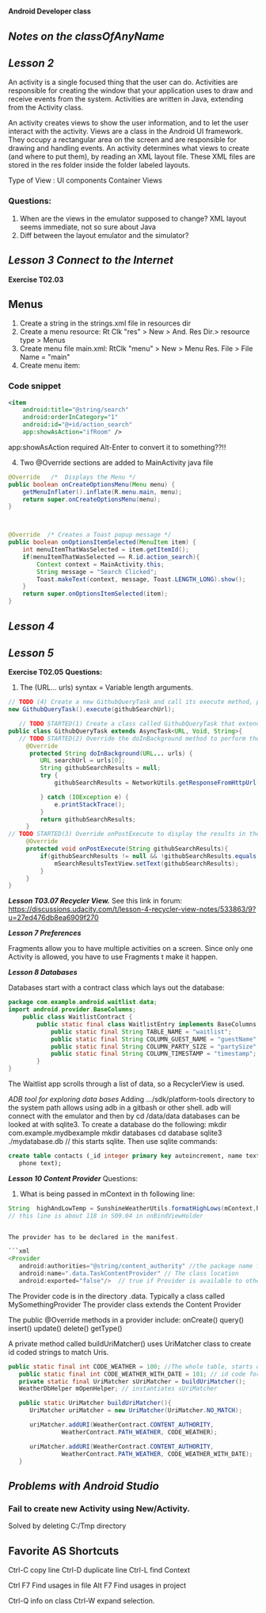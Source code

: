 #
**Android Developer class**

## ***Notes  on the classOfAnyName***



## ***Lesson 2***


An activity is a single focused thing that the user can do. Activities are responsible for creating the window that your application uses to draw and receive events from the system. Activities are written in Java, extending from the Activity class.

An activity creates views to show the user information, and to let the user interact with the activity. Views are a class in the Android UI framework. They occupy a rectangular area on the screen and are responsible for drawing and handling events. An activity determines what views to create (and where to put them), by reading an XML layout file. These XML files are stored in the res folder inside the folder labeled layouts.

Type of View :  UI components
                Container Views

### Questions:

1.  When are the views in the emulator supposed to change?  XML layout seems immediate, not so  sure about Java
2.  Diff between the layout emulator and the simulator?
##

## ***Lesson 3  Connect to the Internet***

**Exercise T02.03**

## **Menus**
   1. Create a string in the strings.xml file in resources dir
   2. Create a menu resource:  Rt Clk "res" > New > And. Res Dir.> resource type > Menus
   3. Create menu file main.xml:  RtClk "menu" > New > Menu Res. File > File Name = "main"
   4. Create menu item:

### Code snippet
```XML
<item
    android:title="@string/search"
    android:orderInCategory="1"
    android:id="@+id/action_search"
    app:showAsAction="ifRoom" />
```       
app:showAsAction required Alt-Enter to convert it to something??!!


   4. Two @Override sections are added to MainActivity java file

```java
@Override   /*  Displays the Menu */
public boolean onCreateOptionsMenu(Menu menu) {
    getMenuInflater().inflate(R.menu.main, menu);
    return super.onCreateOptionsMenu(menu);
}



@Override  /* Creates a Toast popup message */
public boolean onOptionsItemSelected(MenuItem item) {
    int menuItemThatWasSelected = item.getItemId();
    if(menuItemThatWasSelected == R.id.action_search){
        Context context = MainActivity.this;
        String message = "Search Clicked";
        Toast.makeText(context, message, Toast.LENGTH_LONG).show();
    }
    return super.onOptionsItemSelected(item);
}
```
## ***Lesson 4***

## ***Lesson 5***
**Exercise T02.05**
**Questions:**

   1.  The (URL... urls) syntax = Variable length arguments.

```Java
// TODO (4) Create a new GithubQueryTask and call its execute method, passing in the url to query
new GithubQueryTask().execute(githubSearchUrl);

   // TODO STARTED(1) Create a class called GithubQueryTask that extends AsyncTask<URL, Void, String>
public class GithubQueryTask extends AsyncTask<URL, Void, String>{
   // TODO STARTED(2) Override the doInBackground method to perform the query. Return the results. (Hint: You've already written the code to perform the query)
     @Override
      protected String doInBackground(URL... urls) {
         URL searchUrl = urls[0];
         String githubSearchResults = null;
         try {
             githubSearchResults = NetworkUtils.getResponseFromHttpUrl(searchUrl);

         } catch (IOException e) {
             e.printStackTrace();
         }
         return githubSearchResults;
     }
// TODO STARTED(3) Override onPostExecute to display the results in the TextView
     @Override
     protected void onPostExecute(String githubSearchResults){
         if(githubSearchResults != null && !githubSearchResults.equals("")){
             mSearchResultsTextView.setText(githubSearchResults);
         }
     }
}
```
***Lesson T03.07  Recycler View.***
 See this link in forum:  https://discussions.udacity.com/t/lesson-4-recycler-view-notes/533863/9?u=27ed476db8ea6909f270




***Lesson 7 Preferences***

Fragments allow you to have multiple activities on a screen.  Since only one Activity is allowed, you have to use Fragments t make it happen.

***Lesson 8 Databases***

Databases start with a contract class which lays out the database:

```java
package com.example.android.waitlist.data;
import android.provider.BaseColumns;
    public class WaitlistContract {
        public static final class WaitlistEntry implements BaseColumns {
            public static final String TABLE_NAME = "waitlist";
            public static final String COLUMN_GUEST_NAME = "guestName";
            public static final String COLUMN_PARTY_SIZE = "partySize";
            public static final String COLUMN_TIMESTAMP = "timestamp";
        }
}
```
The Waitlist app scrolls through a list of data, so a RecyclerView is used.


*ADB tool for exploring data bases*
Adding .../sdk/platform-tools directory to the system path allows using
adb in a gitbash or other shell.  adb will connect with the emulator and then by
cd /data/data databases can be looked at with sqlite3.  To create a database do the following:
mkdir com.example.mydbexample
mkdir databases
cd database
sqlite3 ./mydatabase.db   // this starts sqlite.  Then use sqlite commands:
```sql
create table contacts (_id integer primary key autoincrement, name text, address text,
   phone text);
```



***Lesson 10 Content Provider***
Questions:
   1. What is being passed in mContext in th following line:

   ```Java
   String  highAndLowTemp = SunshineWeatherUtils.formatHighLows(mContext,hiTemp,lowTemp);
// this line is about 118 in S09.04 in onBindViewHolder


The provider has to be declared in the manifest.

```xml
   <Provider
      android:authorities="@string/content_authority" //the package name from strings.xml
      android:name=".data.TaskContentProvider" // The class location
      android:exported="false"/>  // true if Provider is available to other apps.
```
The Provider code is in the directory .data.  Typically a class called MySomethingProvider
The provider class extends the Content Provider

The public @Override methods in a provider include:
   onCreate()
   query()
   insert()
   update()
   delete()
   getType()

A private method called buildUriMatcher() uses UriMatcher class to create id coded strings to match Uris.  
``` Java
public static final int CODE_WEATHER = 100; //The whole table, starts on even 100s
   public static final int CODE_WEATHER_WITH_DATE = 101; // id code for single record id
   private static final UriMatcher sUriMatcher = buildUriMatcher();
   WeatherDbHelper mOpenHelper; // instantiates sUriMatcher

   public static UriMatcher buildUriMatcher(){
      UriMatcher uriMatcher = new UriMatcher(UriMatcher.NO_MATCH);

      uriMatcher.addURI(WeatherContract.CONTENT_AUTHORITY,
               WeatherContract.PATH_WEATHER, CODE_WEATHER);

      uriMatcher.addURI(WeatherContract.CONTENT_AUTHORITY,
               WeatherContract.PATH_WEATHER, CODE_WEATHER_WITH_DATE);
   }
```



## ***Problems with Android Studio***


### Fail to create new Activity using New/Activity.
Solved by deleting C:/Tmp directory

## Favorite AS Shortcuts

Ctrl-C copy line
Ctrl-D duplicate line
Ctrl-L  find Context

Ctrl F7 Find usages in file
Alt F7 Find usages in project

Ctrl-Q info on class
Ctrl-W  expand selection.
